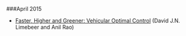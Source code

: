 ###April 2015

- [Faster, Higher and Greener: Vehicular Optimal
  Control](./faster_higher_greener/faster_higher_greener_main.html)
(David J.N. Limebeer and Anil Rao)
